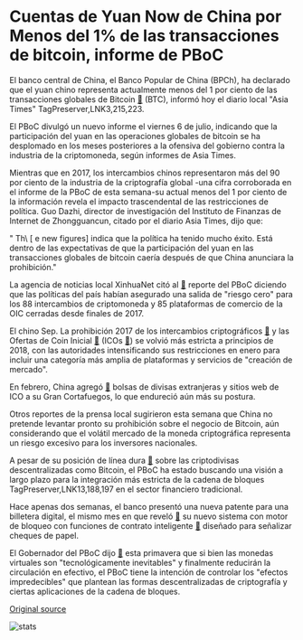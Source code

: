 # Cuentas de Yuan Now de China por Menos del 1% de las transacciones de bitcoin, informe de PBoC

El banco central de China, el Banco Popular de China (BPCh), ha declarado que el yuan chino representa actualmente menos del 1 por ciento de las transacciones globales de Bitcoin  [🔗](https://cointelegraph.com/bitcoin-price-index)  (BTC), informó hoy el diario local "Asia Times" TagPreserver,LNK3,215,223.

El PBoC divulgó un nuevo informe el viernes 6 de julio, indicando que la participación del yuan en las operaciones globales de bitcoin se ha desplomado en los meses posteriores a la ofensiva del gobierno contra la industria de la criptomoneda, según informes de Asia Times.

Mientras que en 2017, los intercambios chinos representaron más del 90 por ciento de la industria de la criptografía global -una cifra corroborada en el informe de la PBoC de esta semana-su actual menos del 1 por ciento de la información revela el impacto trascendental de las restricciones de política. Guo Dazhi, director de investigación del Instituto de Finanzas de Internet de Zhongguancun, citado por el diario Asia Times, dijo que:

" Th\ [ e new figures\] indica que la política ha tenido mucho éxito. Está dentro de las expectativas de que la participación del yuan en las transacciones globales de bitcoin caería después de que China anunciara la prohibición."

 La agencia de noticias local XinhuaNet citó al  [🔗](http://www.xinhuanet.com/english/2018-07/07/c_137308879.htm)  reporte del PBoC diciendo que las políticas del país habían asegurado una salida de "riesgo cero" para los 88 intercambios de criptomoneda y 85 plataformas de comercio de la OIC cerradas desde finales de 2017.

El chino Sep. La prohibición 2017 de los intercambios criptográficos  [🔗](https://cointelegraph.com/news/breaking-all-chinese-bitcoin-exchanges-must-close-by-september-30)  y las Ofertas de Coin Inicial  [🔗](https://cointelegraph.com/news/what-are-the-causes-of-ico-ban-in-china-and-what-happens-next)  (ICOs  [🔗](https://cointelegraph.com/tags/ico)) se volvió más estricta a principios de 2018, con las autoridades intensificando sus restricciones en enero para incluir una categoría más amplia de plataformas y servicios de "creación de mercado".

En febrero, China agregó  [🔗](https://cointelegraph.com/news/ban-complete-china-blocks-foreign-crypto-exchanges-to-counter-financial-risks)  bolsas de divisas extranjeras y sitios web de ICO a su Gran Cortafuegos, lo que endureció aún más su postura.

Otros reportes de la prensa local sugirieron esta semana que China no pretende levantar pronto su prohibición sobre el negocio de Bitcoin, aún considerando que el volátil mercado de la moneda criptográfica representa un riesgo excesivo para los inversores nacionales.

A pesar de su posición de línea dura  [🔗](https://cointelegraph.com/news/china-ban-on-ico-is-temporary-licensing-to-be-introduced-official)  sobre las criptodivisas descentralizadas como Bitcoin, el PBoC ha estado buscando una visión a largo plazo para la integración más estricta de la cadena de bloques TagPreserver,LNK13,188,197 en el sector financiero tradicional.

Hace apenas dos semanas, el banco presentó una nueva patente para una billetera digital, el mismo mes en que reveló  [🔗](https://cointelegraph.com/news/chinese-central-bank-develops-blockchain-system-to-digitize-paper-checks)  su nuevo sistema con motor de bloqueo con funciones de contrato inteligente  [🔗](https://cointelegraph.com/tags/smart-contracts)  diseñado para señalizar cheques de papel.

El Gobernador del PBoC dijo  [🔗](https://cointelegraph.com/news/china-pboc-head-says-digital-currency-inevitable-bitcoin-not-accepted-as-payment)  esta primavera que si bien las monedas virtuales son "tecnológicamente inevitables" y finalmente reducirán la circulación en efectivo, el PBoC tiene la intención de controlar los "efectos impredecibles" que plantean las formas descentralizadas de criptografía y ciertas aplicaciones de la cadena de bloques.

[Original source](https://cointelegraph.com/news/chinese-yuan-now-accounts-for-less-than-1-of-bitcoin-trades-says-pboc-report)

![stats](https://c.statcounter.com/11760860/0/a89fa40b/1/ "stats")
